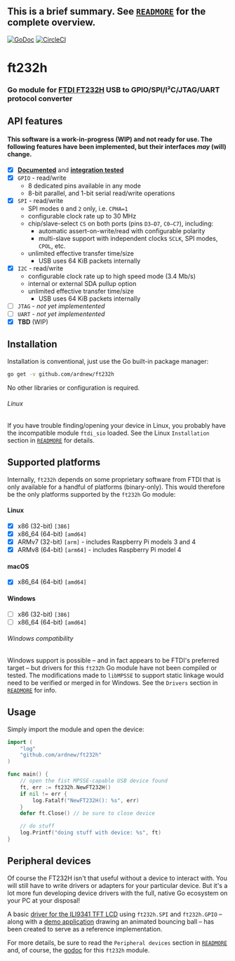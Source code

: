 [docimg]:https://godoc.org/github.com/ardnew/ft232h?status.svg
[docurl]:https://godoc.org/github.com/ardnew/ft232h
[cciimg]:https://circleci.com/gh/ardnew/ft232h.svg?style=shield
[cciurl]:https://circleci.com/gh/ardnew/ft232h

## **This is a brief summary. See [`READMORE`](READMORE.md) for the complete overview.**
[![GoDoc][docimg]][docurl] [![CircleCI][cciimg]][cciurl]
# ft232h
### Go module for [FTDI FT232H](https://www.ftdichip.com/Products/ICs/FT232H.htm) USB to GPIO/SPI/I²C/JTAG/UART protocol converter

## API features
#### This software is a work-in-progress (WIP) and not ready for use. The following features have been implemented, but their interfaces _may_ (will) change.
- [x] [**Documented**][docurl] and [**integration tested**][cciurl]
- [x] `GPIO` - read/write
   - 8 dedicated pins available in any mode
   - 8-bit parallel, and 1-bit serial read/write operations
- [x] `SPI` - read/write
   - SPI modes `0` and `2` only, i.e. `CPHA=1`
   - configurable clock rate up to 30 MHz
   - chip/slave-select `CS` on both ports (pins `D3—D7`, `C0—C7`), including:
     - automatic assert-on-write/read with configurable polarity
     - multi-slave support with independent clocks `SCLK`, SPI modes, `CPOL`, etc.
   - unlimited effective transfer time/size
     - USB uses 64 KiB packets internally
- [x] `I2C` - read/write
   - configurable clock rate up to high speed mode (3.4 Mb/s)
   - internal or external SDA pullup option
   - unlimited effective transfer time/size
     - USB uses 64 KiB packets internally
- [ ] `JTAG` - _not yet implementented_
- [ ] `UART` - _not yet implementented_
- [x] **TBD** (WIP)

## Installation
Installation is conventional, just use the Go built-in package manager:
```sh
go get -v github.com/ardnew/ft232h
```
No other libraries or configuration is required.

###### Linux
If you have trouble finding/opening your device in Linux, you probably have the incompatible module `ftdi_sio` loaded. See the Linux `Installation` section in [`READMORE`](READMORE.md) for details.

## Supported platforms
Internally, `ft232h` depends on some proprietary software from FTDI that is only available for a handful of platforms (binary-only). This would therefore be the only platforms supported by the `ft232h` Go module:
#### Linux
- [x] x86 (32-bit) `[386]`
- [x] x86_64 (64-bit) `[amd64]`
- [x] ARMv7 (32-bit) `[arm]` - includes Raspberry Pi models 3 and 4
- [x] ARMv8 (64-bit) `[arm64]` - includes Raspberry Pi model 4
#### macOS
- [x] x86_64 (64-bit) `[amd64]`
#### Windows
- [ ] x86 (32-bit) `[386]`
- [ ] x86_64 (64-bit) `[amd64]`
###### Windows compatibility
Windows support is possible – and in fact appears to be FTDI's preferred target – but drivers for this `ft232h` Go module have not been compiled or tested. The modifications made to `libMPSSE` to support static linkage would need to be verified or merged in for Windows. See the `Drivers` section in [`READMORE`](READMORE.md) for info.

## Usage
Simply import the module and open the device:
```go
import (
	"log"
	"github.com/ardnew/ft232h"
)

func main() {
	// open the fist MPSSE-capable USB device found
	ft, err := ft232h.NewFT232H()
	if nil != err {
		log.Fatalf("NewFT232H(): %s", err)
	}
	defer ft.Close() // be sure to close device

	// do stuff
	log.Printf("doing stuff with device: %s", ft)
}
```

## Peripheral devices
Of course the FT232H isn't that useful without a device to interact with. You will still have to write drivers or adapters for your particular device. But it's a lot more fun developing device drivers with the full, native Go ecosystem on your PC at your disposal!

A basic [driver for the ILI9341 TFT LCD](drv/ili9341) using `ft232h.SPI` and `ft232h.GPIO` – along with a [demo application](examples/spi/ili9341/boing) drawing an animated bouncing ball – has been created to serve as a reference implementation.

For more details, be sure to read the `Peripheral devices` section  in [`READMORE`](READMORE.md) and, of course, the [godoc][docurl] for this `ft232h` module.
